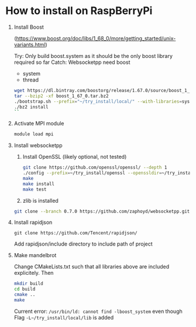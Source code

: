 # How to install on RaspBerryPi

1. Install Boost 

    (https://www.boost.org/doc/libs/1_68_0/more/getting_started/unix-variants.html)

    Try: Only build boost.system as it should be the only boost library required so far
    Catch: Websocketpp need boost
    - system
    - thread

    ```bash
    wget https://dl.bintray.com/boostorg/release/1.67.0/source/boost_1_67_0.tar.bz2
    tar --bzip2 -xf boost_1_67_0.tar.bz2
    ./bootstrap.sh --prefix="~/try_install/local/" --with-libraries=system,thread,random
    ./bz2 install
    ``

3. Activate MPI module

    ```bash
    module load mpi
    ```

4. Install websocketpp

    1. Install OpenSSL (likely optional, not tested)
        ```bash
        git clone https://github.com/openssl/openssl/ --depth 1
        ./config --prefix=~/try_install/openssl --openssldir=~/try_install/local/ssl
        make
        make install
        make test
        ```

    2. zlib is installed

    ```bash
    git clone --branch 0.7.0 https://github.com/zaphoyd/websocketpp.git websocketpp --depth 1
    ```

6. Install rapidjson

    ```
    git clone https://github.com/Tencent/rapidjson/
    ```

    Add rapidjson/include directory to include path of project

7. Make mandelbrot

    Change CMakeLists.txt such that all libraries above are included explicitely. Then 
    ```bash
    mkdir build
    cd build
    cmake ..
    make
    ```

    Current error: `/usr/bin/ld: cannot find -lboost_system` even though Flag `-L~/try_install/local/lib` is added